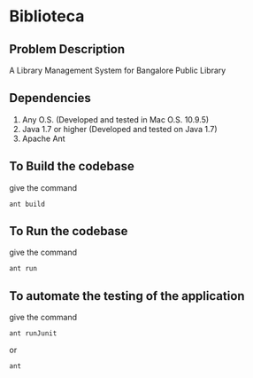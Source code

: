# Biblioteca

## Problem Description

A Library Management System for Bangalore Public Library

## Dependencies

1. Any O.S. (Developed and tested in Mac O.S. 10.9.5)
1. Java 1.7 or higher (Developed and tested on Java 1.7)
1. Apache Ant

## To Build the codebase

give the command

````
ant build
````

## To Run the codebase

give the command

````
ant run
````

## To automate the testing of the application

give the command

````
ant runJunit
````

or

````
ant
````